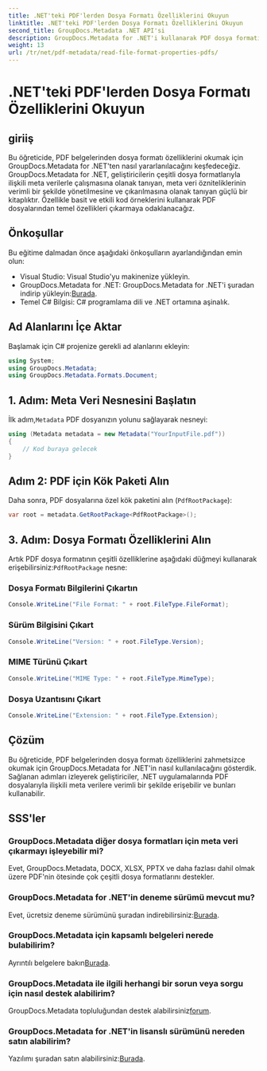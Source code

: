 ```yaml
---
title: .NET'teki PDF'lerden Dosya Formatı Özelliklerini Okuyun
linktitle: .NET'teki PDF'lerden Dosya Formatı Özelliklerini Okuyun
second_title: GroupDocs.Metadata .NET API'si
description: GroupDocs.Metadata for .NET'i kullanarak PDF dosya formatı özelliklerini nasıl çıkaracağınızı öğrenin. Basit C# ile meta veri yönetimine dalın.
weight: 13
url: /tr/net/pdf-metadata/read-file-format-properties-pdfs/
---
```


# .NET'teki PDF'lerden Dosya Formatı Özelliklerini Okuyun

## giriiş
Bu öğreticide, PDF belgelerinden dosya formatı özelliklerini okumak için GroupDocs.Metadata for .NET'ten nasıl yararlanılacağını keşfedeceğiz. GroupDocs.Metadata for .NET, geliştiricilerin çeşitli dosya formatlarıyla ilişkili meta verilerle çalışmasına olanak tanıyan, meta veri özniteliklerinin verimli bir şekilde yönetilmesine ve çıkarılmasına olanak tanıyan güçlü bir kitaplıktır. Özellikle basit ve etkili kod örneklerini kullanarak PDF dosyalarından temel özellikleri çıkarmaya odaklanacağız.
## Önkoşullar
Bu eğitime dalmadan önce aşağıdaki önkoşulların ayarlandığından emin olun:
- Visual Studio: Visual Studio'yu makinenize yükleyin.
-  GroupDocs.Metadata for .NET: GroupDocs.Metadata for .NET'i şuradan indirip yükleyin:[Burada](https://releases.groupdocs.com/metadata/net/).
- Temel C# Bilgisi: C# programlama dili ve .NET ortamına aşinalık.

## Ad Alanlarını İçe Aktar
Başlamak için C# projenize gerekli ad alanlarını ekleyin:
```csharp
using System;
using GroupDocs.Metadata;
using GroupDocs.Metadata.Formats.Document;
```
## 1. Adım: Meta Veri Nesnesini Başlatın
 İlk adım,`Metadata` PDF dosyanızın yolunu sağlayarak nesneyi:
```csharp
using (Metadata metadata = new Metadata("YourInputFile.pdf"))
{
    // Kod buraya gelecek
}
```
## Adım 2: PDF için Kök Paketi Alın
Daha sonra, PDF dosyalarına özel kök paketini alın (`PdfRootPackage`):
```csharp
var root = metadata.GetRootPackage<PdfRootPackage>();
```
## 3. Adım: Dosya Formatı Özelliklerini Alın
 Artık PDF dosya formatının çeşitli özelliklerine aşağıdaki düğmeyi kullanarak erişebilirsiniz:`PdfRootPackage` nesne:
### Dosya Formatı Bilgilerini Çıkartın
```csharp
Console.WriteLine("File Format: " + root.FileType.FileFormat);
```
### Sürüm Bilgisini Çıkart
```csharp
Console.WriteLine("Version: " + root.FileType.Version);
```
### MIME Türünü Çıkart
```csharp
Console.WriteLine("MIME Type: " + root.FileType.MimeType);
```
### Dosya Uzantısını Çıkart
```csharp
Console.WriteLine("Extension: " + root.FileType.Extension);
```

## Çözüm
Bu öğreticide, PDF belgelerinden dosya formatı özelliklerini zahmetsizce okumak için GroupDocs.Metadata for .NET'in nasıl kullanılacağını gösterdik. Sağlanan adımları izleyerek geliştiriciler, .NET uygulamalarında PDF dosyalarıyla ilişkili meta verilere verimli bir şekilde erişebilir ve bunları kullanabilir.

## SSS'ler
### GroupDocs.Metadata diğer dosya formatları için meta veri çıkarmayı işleyebilir mi?
Evet, GroupDocs.Metadata, DOCX, XLSX, PPTX ve daha fazlası dahil olmak üzere PDF'nin ötesinde çok çeşitli dosya formatlarını destekler.
### GroupDocs.Metadata for .NET'in deneme sürümü mevcut mu?
 Evet, ücretsiz deneme sürümünü şuradan indirebilirsiniz:[Burada](https://releases.groupdocs.com/).
### GroupDocs.Metadata için kapsamlı belgeleri nerede bulabilirim?
 Ayrıntılı belgelere bakın[Burada](https://tutorials.groupdocs.com/metadata/net/).
### GroupDocs.Metadata ile ilgili herhangi bir sorun veya sorgu için nasıl destek alabilirim?
 GroupDocs.Metadata topluluğundan destek alabilirsiniz[forum](https://forum.groupdocs.com/c/metadata/14).
### GroupDocs.Metadata for .NET'in lisanslı sürümünü nereden satın alabilirim?
 Yazılımı şuradan satın alabilirsiniz:[Burada](https://purchase.groupdocs.com/buy).